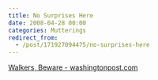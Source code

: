 ```yaml
---
title: No Surprises Here
date: 2008-04-28 00:00
categories: Mutterings
redirect_from:
  - /post/171927094475/no-surprises-here
---
```

[Walkers, Beware - washingtonpost.com](https://www.washingtonpost.com/wp-dyn/content/article/2008/04/23/AR2008042302499.html?nav%3Drss_metro&amp;sub=AR)
